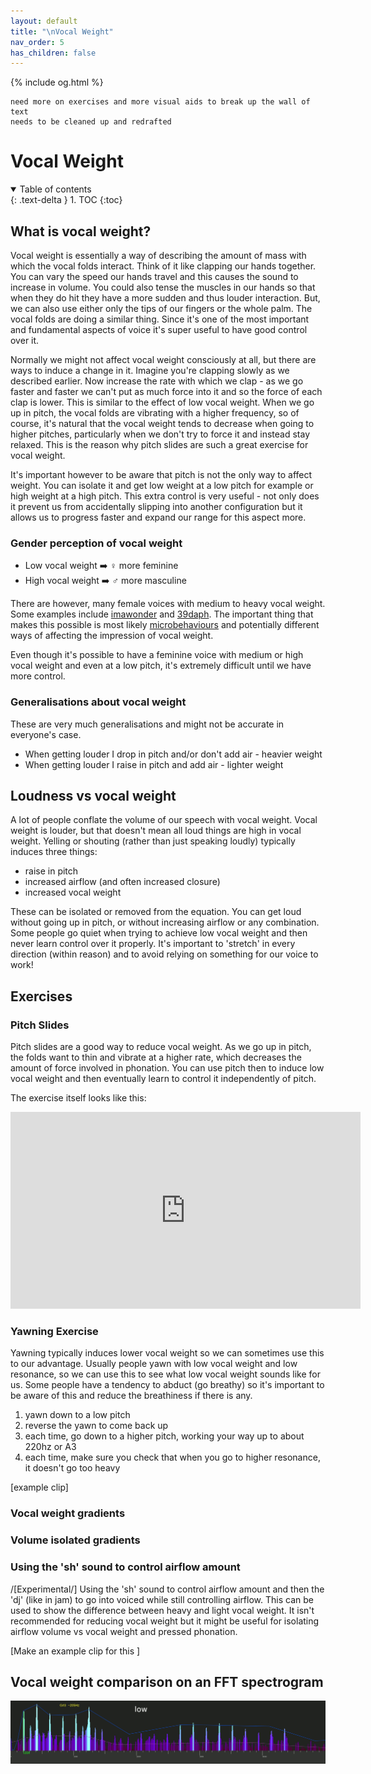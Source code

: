 ```yaml
---
layout: default
title: "\nVocal Weight"
nav_order: 5
has_children: false
---
```

{% include og.html %}
```
need more on exercises and more visual aids to break up the wall of text
needs to be cleaned up and redrafted
```

# Vocal Weight
<details open markdown="block">
  <summary>
    Table of contents
  </summary>
{: .text-delta }
1. TOC
{:toc}
</details>

## What is vocal weight?
Vocal weight is essentially a way of describing the amount of mass with which the vocal folds interact. Think of it like clapping our hands together. You can vary the speed our hands travel and this causes the sound to increase in volume. You could also tense the muscles in our hands so that when they do hit they have a more sudden and thus louder interaction. But, we can also use either only the tips of our fingers or the whole palm. The vocal folds are doing a similar thing. Since it's one of the most important and fundamental aspects of voice it's super useful to have good control over it.

Normally we might not affect vocal weight consciously at all, but there are ways to induce a change in it. Imagine you're clapping slowly as we described earlier. Now increase the rate with which we clap - as we go faster and faster we can't put as much force into it and so the force of each clap is lower. This is similar to the effect of low vocal weight. When we go up in pitch, the vocal folds are vibrating with a higher frequency, so of course, it's natural that the vocal weight tends to decrease when going to higher pitches, particularly when we don't try to force it and instead stay relaxed. This is the reason why pitch slides are such a great exercise for vocal weight.

It's important however to be aware that pitch is not the only way to affect weight. You can isolate it and get low weight at a low pitch for example or high weight at a high pitch. This extra control is very useful - not only does it prevent us from accidentally slipping into another configuration but it allows us to progress faster and expand our range for this aspect more.


### Gender perception of vocal weight

* Low vocal weight ➡️ ♀️ more feminine
* High vocal weight ➡️ ♂️ more masculine

There are however, many female voices with medium to heavy vocal weight. Some examples include [imawonder](/wiki/pages/voice-examples/#imawonder) and [39daph](/wiki/pages/voice-examples/#daph). The important thing that makes this possible is most likely [microbehaviours](/wiki/pages/microbehaviours/) and potentially different ways of affecting the impression of vocal weight.

Even though it's possible to have a feminine voice with medium or high vocal weight and even at a low pitch, it's extremely difficult until we have more control.


### Generalisations about vocal weight
These are very much generalisations and might not be accurate in everyone's case.

* When getting louder I drop in pitch and/or don't add air - heavier weight
* When getting louder I raise in pitch and add air - lighter weight


## Loudness vs vocal weight
A lot of people conflate the volume of our speech with vocal weight. Vocal weight is louder, but that doesn't mean all loud things are high in vocal weight. Yelling or shouting (rather than just speaking loudly) typically induces three things:

* raise in pitch
* increased airflow (and often increased closure)
* increased vocal weight

These can be isolated or removed from the equation. You can get loud without going up in pitch, or without increasing airflow or any combination. Some people go quiet when trying to achieve low vocal weight and then never learn control over it properly. It's important to 'stretch' in every direction (within reason) and to avoid relying on something for our voice to work!


## Exercises
### Pitch Slides
Pitch slides are a good way to reduce vocal weight. As we go up in pitch, the folds want to thin and vibrate at a higher rate, which decreases the amount of force involved in phonation. You can use pitch then to induce low vocal weight and then eventually learn to control it independently of pitch.

The exercise itself looks like this:
<p align="left">
  <iframe width="560" height="315" src="https://www.youtube.com/embed/s1PyFzG86Eo" title="YouTube video player" frameborder="0" allow="accelerometer; autoplay; clipboard-write; encrypted-media; gyroscope; picture-in-picture" allowfullscreen></iframe>
</p>


### Yawning Exercise
Yawning typically induces lower vocal weight so we can sometimes use this to our advantage. Usually people yawn with low vocal weight and low resonance, so we can use this to see what low vocal weight sounds like for us. Some people have a tendency to abduct (go breathy) so it's important to be aware of this and reduce the breathiness if there is any.

1. yawn down to a low pitch
2. reverse the yawn to come back up
3. each time, go down to a higher pitch, working your way up to about 220hz or A3
4. each time, make sure you check that when you go to higher resonance, it doesn't go too heavy

\[example clip\]


### Vocal weight gradients


### Volume isolated gradients


### Using the 'sh' sound to control airflow amount

/[Experimental/] Using the 'sh' sound to control airflow amount and then the 'dj' (like in jam) to go into voiced while still controlling airflow. This can be used to show the difference between heavy and light vocal weight. It isn't recommended for reducing vocal weight but it might be useful for isolating airflow volume vs vocal weight and pressed phonation.

\[Make an example clip for this \]


## Vocal weight comparison on an FFT spectrogram

![Vocal Weight on FFT Spectrogram](/img/weight_comparison.gif)
